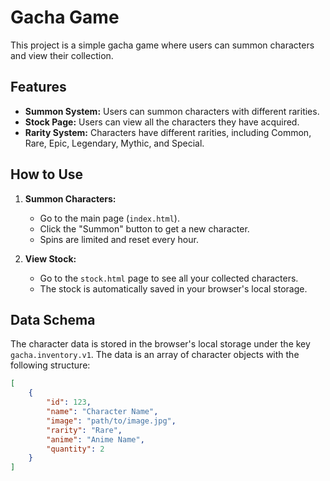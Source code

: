 # Gacha Game

This project is a simple gacha game where users can summon characters and view their collection.

## Features

- **Summon System:** Users can summon characters with different rarities.
- **Stock Page:** Users can view all the characters they have acquired.
- **Rarity System:** Characters have different rarities, including Common, Rare, Epic, Legendary, Mythic, and Special.

## How to Use

1.  **Summon Characters:**
    -   Go to the main page (`index.html`).
    -   Click the "Summon" button to get a new character.
    -   Spins are limited and reset every hour.

2.  **View Stock:**
    -   Go to the `stock.html` page to see all your collected characters.
    -   The stock is automatically saved in your browser's local storage.

## Data Schema

The character data is stored in the browser's local storage under the key `gacha.inventory.v1`. The data is an array of character objects with the following structure:

```json
[
    {
        "id": 123,
        "name": "Character Name",
        "image": "path/to/image.jpg",
        "rarity": "Rare",
        "anime": "Anime Name",
        "quantity": 2
    }
]
```